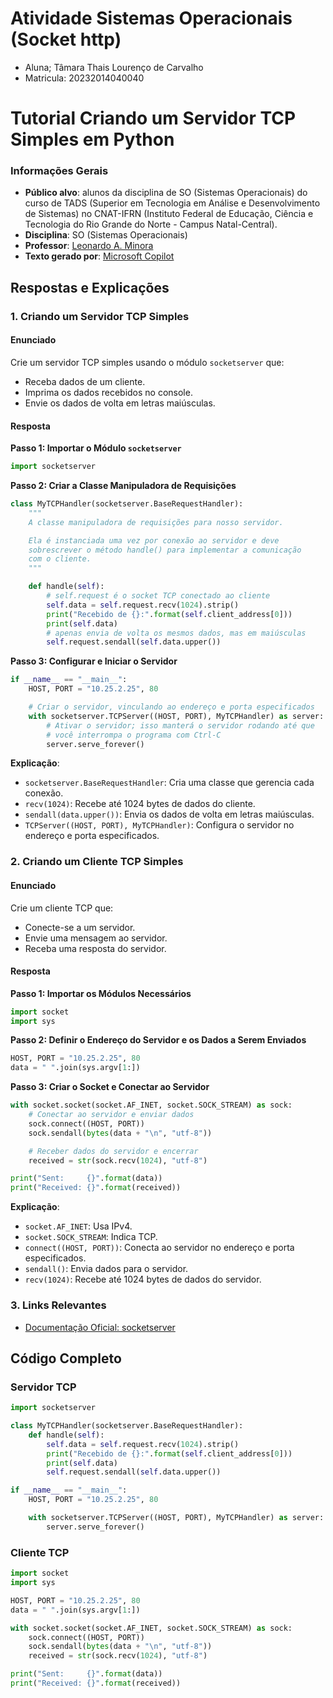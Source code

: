 # Atividade Sistemas Operacionais (Socket http)
- Aluna; Tâmara Thais Lourenço de Carvalho
- Matricula: 20232014040040 

# Tutorial Criando um Servidor TCP Simples em Python

### Informações Gerais
- **Público alvo**: alunos da disciplina de SO (Sistemas Operacionais) do curso de TADS (Superior em Tecnologia em Análise e Desenvolvimento de Sistemas) no CNAT-IFRN (Instituto Federal de Educação, Ciência e Tecnologia do Rio Grande do Norte - Campus Natal-Central).
- **Disciplina**: SO (Sistemas Operacionais)
- **Professor**: [Leonardo A. Minora](https://github.com/leonardo-minora)
- **Texto gerado por**: [Microsoft Copilot](https://copilot.microsoft.com/)

## Respostas e Explicações

### 1. Criando um Servidor TCP Simples

#### Enunciado
Crie um servidor TCP simples usando o módulo `socketserver` que:
- Receba dados de um cliente.
- Imprima os dados recebidos no console.
- Envie os dados de volta em letras maiúsculas.

#### Resposta

**Passo 1: Importar o Módulo `socketserver`**
```python
import socketserver
```

**Passo 2: Criar a Classe Manipuladora de Requisições**
```python
class MyTCPHandler(socketserver.BaseRequestHandler):
    """
    A classe manipuladora de requisições para nosso servidor.

    Ela é instanciada uma vez por conexão ao servidor e deve
    sobrescrever o método handle() para implementar a comunicação
    com o cliente.
    """

    def handle(self):
        # self.request é o socket TCP conectado ao cliente
        self.data = self.request.recv(1024).strip()
        print("Recebido de {}:".format(self.client_address[0]))
        print(self.data)
        # apenas envia de volta os mesmos dados, mas em maiúsculas
        self.request.sendall(self.data.upper())
```

**Passo 3: Configurar e Iniciar o Servidor**
```python
if __name__ == "__main__":
    HOST, PORT = "10.25.2.25", 80

    # Criar o servidor, vinculando ao endereço e porta especificados
    with socketserver.TCPServer((HOST, PORT), MyTCPHandler) as server:
        # Ativar o servidor; isso manterá o servidor rodando até que
        # você interrompa o programa com Ctrl-C
        server.serve_forever()
```

**Explicação**:
- `socketserver.BaseRequestHandler`: Cria uma classe que gerencia cada conexão.
- `recv(1024)`: Recebe até 1024 bytes de dados do cliente.
- `sendall(data.upper())`: Envia os dados de volta em letras maiúsculas.
- `TCPServer((HOST, PORT), MyTCPHandler)`: Configura o servidor no endereço e porta especificados.

### 2. Criando um Cliente TCP Simples

#### Enunciado
Crie um cliente TCP que:
- Conecte-se a um servidor.
- Envie uma mensagem ao servidor.
- Receba uma resposta do servidor.

#### Resposta

**Passo 1: Importar os Módulos Necessários**
```python
import socket
import sys
```

**Passo 2: Definir o Endereço do Servidor e os Dados a Serem Enviados**
```python
HOST, PORT = "10.25.2.25", 80
data = " ".join(sys.argv[1:])
```

**Passo 3: Criar o Socket e Conectar ao Servidor**
```python
with socket.socket(socket.AF_INET, socket.SOCK_STREAM) as sock:
    # Conectar ao servidor e enviar dados
    sock.connect((HOST, PORT))
    sock.sendall(bytes(data + "\n", "utf-8"))

    # Receber dados do servidor e encerrar
    received = str(sock.recv(1024), "utf-8")

print("Sent:     {}".format(data))
print("Received: {}".format(received))
```

**Explicação**:
- `socket.AF_INET`: Usa IPv4.
- `socket.SOCK_STREAM`: Indica TCP.
- `connect((HOST, PORT))`: Conecta ao servidor no endereço e porta especificados.
- `sendall()`: Envia dados para o servidor.
- `recv(1024)`: Recebe até 1024 bytes de dados do servidor.

### 3. Links Relevantes

- [Documentação Oficial: socketserver](https://docs.python.org/3/library/socketserver.html)

## Código Completo

### Servidor TCP
```python
import socketserver

class MyTCPHandler(socketserver.BaseRequestHandler):
    def handle(self):
        self.data = self.request.recv(1024).strip()
        print("Recebido de {}:".format(self.client_address[0]))
        print(self.data)
        self.request.sendall(self.data.upper())

if __name__ == "__main__":
    HOST, PORT = "10.25.2.25", 80

    with socketserver.TCPServer((HOST, PORT), MyTCPHandler) as server:
        server.serve_forever()
```

### Cliente TCP
```python
import socket
import sys

HOST, PORT = "10.25.2.25", 80
data = " ".join(sys.argv[1:])

with socket.socket(socket.AF_INET, socket.SOCK_STREAM) as sock:
    sock.connect((HOST, PORT))
    sock.sendall(bytes(data + "\n", "utf-8"))
    received = str(sock.recv(1024), "utf-8")

print("Sent:     {}".format(data))
print("Received: {}".format(received))
```
